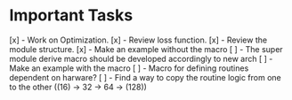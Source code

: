# Important Tasks

[x] - Work on Optimization.
[x] - Review loss function.
[x] - Review the module structure.
[x] - Make an example without the macro
[ ] - The super module derive macro should be developed accordingly to new arch
[ ] - Make an example with the macro
[ ] - Macro for defining routines dependent on harware?
  [ ] - Find a way to copy the routine logic from one to the other ((16) -> 32 -> 64 -> (128))
